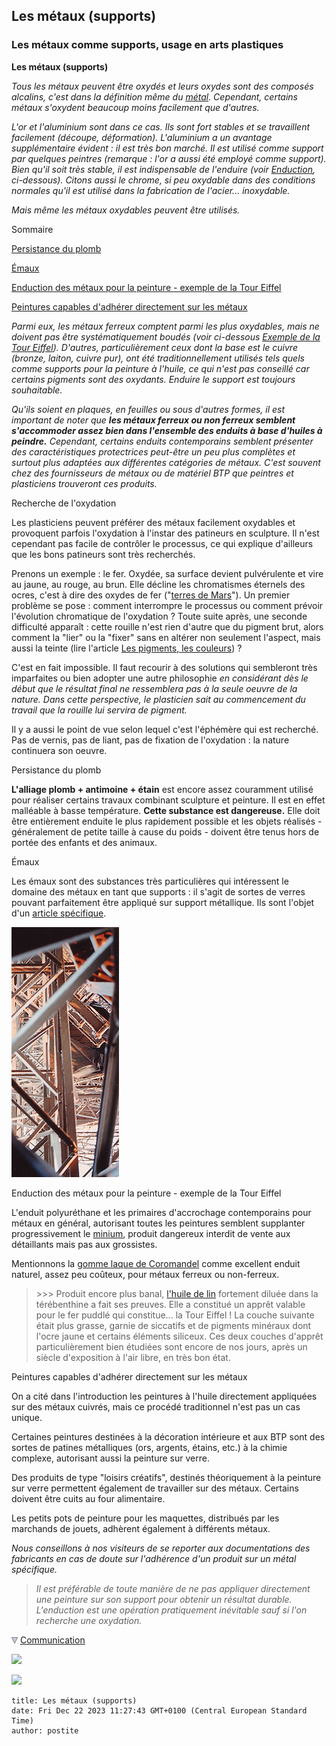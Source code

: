 ## Les métaux (supports)
### Les métaux comme supports, usage en arts plastiques
 **Les métaux (supports)**  

_Tous les métaux peuvent être oxydés et leurs oxydes sont des composés alcalins, c'est dans la définition même du [métal](metal.html). Cependant, certains métaux s'oxydent beaucoup moins facilement que d'autres._

_L'or et l'aluminium sont dans ce cas. Ils sont fort stables et se travaillent facilement (découpe, déformation). L'aluminium a un avantage supplémentaire évident : il est très bon marché. Il est utilisé comme support par quelques peintres (remarque : l'or a aussi été employé comme support). Bien qu'il soit très stable, il est indispensable de l'enduire (voir [Enduction](metaux.html#enductiondesmetauxpourlapeinture), ci-dessous). Citons aussi le chrome, si peu oxydable dans des conditions normales qu'il est utilisé dans la fabrication de l'acier... inoxydable._

_Mais même les métaux oxydables peuvent être utilisés._

Sommaire



[Persistance du plomb](metaux.html#persistanceduplomb)

[Émaux](metaux.html#emaux)

[Enduction des métaux pour la peinture - exemple de la Tour Eiffel](metaux.html#enductiondesmetauxpourlapeinture)

[Peintures capables d'adhérer directement sur les métaux](metaux.html#peinturescapablesdadhererdirectementsurlesmetaux)

_Parmi eux, les métaux ferreux comptent parmi les plus oxydables, mais ne doivent pas être systématiquement boudés (voir ci-dessous [Exemple de la Tour Eiffel](metaux.html#enductiondesmetauxpourlapeinture)). D'autres, particulièrement ceux dont la base est le cuivre (bronze, laiton, cuivre pur), ont été traditionnellement utilisés tels quels comme supports pour la peinture à l'huile, ce qui n'est pas conseillé car certains pigments sont des oxydants. Enduire le support est toujours souhaitable._

_Qu'ils soient en plaques, en feuilles ou sous d'autres formes, il est important de noter que **les métaux ferreux ou non ferreux semblent s'accommoder assez bien dans l'ensemble des enduits à base d'huiles à peindre.** Cependant, certains enduits contemporains semblent présenter des caractéristiques protectrices peut-être un peu plus complètes et surtout plus adaptées aux différentes catégories de métaux._ _C'est souvent chez des fournisseurs de métaux ou de matériel BTP que peintres et plasticiens trouveront ces produits._

Recherche de l'oxydation

Les plasticiens peuvent préférer des métaux facilement oxydables et provoquent parfois l'oxydation à l'instar des patineurs en sculpture. Il n'est cependant pas facile de contrôler le processus, ce qui explique d'ailleurs que les bons patineurs sont très recherchés.

Prenons un exemple : le fer. Oxydée, sa surface devient pulvérulente et vire au jaune, au rouge, au brun. Elle décline les chromatismes éternels des ocres, c'est à dire des oxydes de fer ("[terres de Mars](oxydesdefer.html)"). Un premier problème se pose : comment interrompre le processus ou comment prévoir l'évolution chromatique de l'oxydation ? Toute suite après, une seconde difficulté apparaît : cette rouille n'est rien d'autre que du pigment brut, alors comment la "lier" ou la "fixer" sans en altérer non seulement l'aspect, mais aussi la teinte (lire l'article [Les pigments, les couleurs](pigments.html)) ?

C'est en fait impossible. Il faut recourir à des solutions qui sembleront très imparfaites ou bien adopter une autre philosophie _en considérant dès le début que le résultat final ne ressemblera pas à la seule oeuvre de la nature. Dans cette perspective, le plasticien sait au commencement du travail que la rouille lui servira de pigment._

Il y a aussi le point de vue selon lequel c'est l'éphémère qui est recherché. Pas de vernis, pas de liant, pas de fixation de l'oxydation : la nature continuera son oeuvre.

Persistance du plomb

**L'alliage plomb + antimoine + étain** est encore assez couramment utilisé pour réaliser certains travaux combinant sculpture et peinture. Il est en effet malléable à basse température. **Cette substance est dangereuse.** Elle doit être entièrement enduite le plus rapidement possible et les objets réalisés - généralement de petite taille à cause du poids - doivent être tenus hors de portée des enfants et des animaux.

Émaux

Les émaux sont des substances très particulières qui intéressent le domaine des métaux en tant que supports : il s'agit de sortes de verres pouvant parfaitement être appliqué sur support métallique. Ils sont l'objet d'un [article spécifique](email.html).

![](images/toureiffel010.jpg)

Enduction des métaux pour la peinture - exemple de la Tour Eiffel

L'enduit polyuréthane et les primaires d'accrochage contemporains pour métaux en général, autorisant toutes les peintures semblent supplanter progressivement le [minium](minium.html), produit dangereux interdit de vente aux détaillants mais pas aux grossistes.

Mentionnons la [gomme laque de Coromandel](gommelaque.html#presentationdelalaquedecoromandel) comme excellent enduit naturel, assez peu coûteux, pour métaux ferreux ou non-ferreux.

> \>>> Produit encore plus banal, [l'huile de lin](huiledelin.html) fortement diluée dans la térébenthine a fait ses preuves. Elle a constitué un apprêt valable pour le fer puddlé qui constitue... la Tour Eiffel ! La couche suivante était plus grasse, garnie de siccatifs et de pigments minéraux dont l'ocre jaune et certains éléments siliceux. Ces deux couches d'apprêt particulièrement bien étudiées sont encore de nos jours, après un siècle d'exposition à l'air libre, en très bon état.

Peintures capables d'adhérer directement sur les métaux

On a cité dans l'introduction les peintures à l'huile directement appliquées sur des métaux cuivrés, mais ce procédé traditionnel n'est pas un cas unique.

Certaines peintures destinées à la décoration intérieure et aux BTP sont des sortes de patines métalliques (ors, argents, étains, etc.) à la chimie complexe, autorisant aussi la peinture sur verre.

Des produits de type "loisirs créatifs", destinés théoriquement à la peinture sur verre permettent également de travailler sur des métaux. Certains doivent être cuits au four alimentaire.

Les petits pots de peinture pour les maquettes, distribués par les marchands de jouets, adhèrent également à différents métaux.

_Nous conseillons à nos visiteurs de se reporter aux documentations des fabricants en cas de doute sur l'adhérence d'un produit sur un métal spécifique._

> _Il est préférable de toute manière de ne pas appliquer directement une peinture sur son support pour obtenir un résultat durable. L'enduction est une opération pratiquement inévitable sauf si l'on recherche une oxydation._



![](images/flechebas.gif) [Communication](http://www.artrealite.com/annonceurs.htm) 

[![](https://cbonvin.fr/sites/regie.artrealite.com/visuels/campagne1.png)](index-2.html#20131014)

![](https://cbonvin.fr/sites/regie.artrealite.com/visuels/campagne2.png)
```
title: Les métaux (supports)
date: Fri Dec 22 2023 11:27:43 GMT+0100 (Central European Standard Time)
author: postite
```
